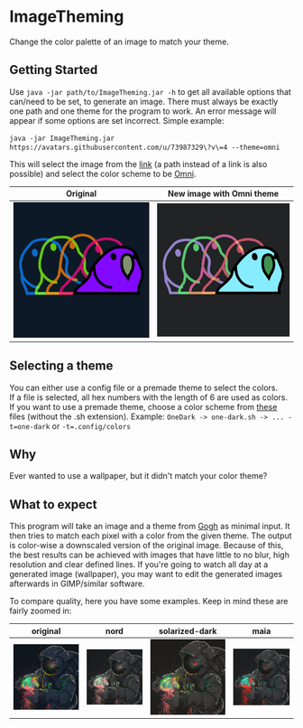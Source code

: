 # ImageTheming

Change the color palette of an image to match your theme.

## Getting Started

Use `java -jar path/to/ImageTheming.jar -h` to get all available options that can/need to be set, to generate an image.
There must always be exactly one path and one theme for the program to work. An error message will appear if some 
options are set incorrect. Simple example:  
```shell
java -jar ImageTheming.jar https://avatars.githubusercontent.com/u/73987329\?v\=4 --theme=omni
```
This will select the image from the [link](https://avatars.githubusercontent.com/u/73987329\?v\=4) (a path instead of a 
link is also possible) and select the color scheme to be 
[Omni](https://raw.githubusercontent.com/Mayccoll/Gogh/master/themes/omni.sh). 

Original | New image with Omni theme
--- | ---
![](resources/avatars.githubusercontent.com-original.png) | ![](resources/avatars.githubusercontent.com-omni.png)

## Selecting a theme

You can either use a config file or a premade theme to select the colors.  
If a file is selected, all hex numbers with the length of 6 are used as colors.  
If you want to use a premade theme, choose a color scheme from 
[these](https://github.com/Mayccoll/Gogh/tree/master/themes) files (without the .sh extension). Example: `OneDark -> one-dark.sh -> ... -t=one-dark` or `-t=.config/colors`

## Why

Ever wanted to use a wallpaper, but it didn't match your color theme?

## What to expect

This program will take an image and a theme from [Gogh](https://mayccoll.github.io/Gogh/) as minimal input. It then 
tries to match each pixel with a color from the given theme. The output is color-wise a downscaled version of the 
original image. Because of this, the best results can be achieved with images that have little to no blur, high 
resolution and clear defined lines. If you're going to watch all day at a generated image (wallpaper), you may want to 
edit the generated images afterwards in GIMP/similar software.  

To compare quality, here you have some examples. Keep in mind these are fairly zoomed in:

original | nord | solarized-dark | maia
--- | --- | --- | ---
![](resources/astronaut-with-jellyfish.png) | ![](resources/astronaut-with-jellyfish-nord.png) | ![](resources/astronaut-with-jellyfish-solarized-dark.png) | ![](resources/astronaut-with-jellyfish-maia.png)
